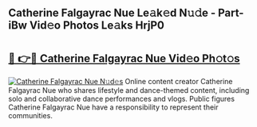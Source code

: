 ## Catherine Falgayrac Nue Le𝚊k𝚎d N𝚞𝚍e - Part-iBw Vid𝚎o Photos Le𝚊ks HrjP0

# <h2><a href="http://fb75tks.evod.top/?m=Catherine+Falgayrac+Nue">🔗 👉🔴 Catherine Falgayrac Nue Vid𝚎o Ph𝚘t𝚘s</a></h2>

[![Catherine Falgayrac Nue N𝚞d𝚎s](https://i.imgur.com/8V9OHl7.gif)](http://fb75tks.evod.top/?m=Catherine+Falgayrac+Nue)
Online content creator Catherine Falgayrac Nue who shares lifestyle and dance-themed content, including solo and collaborative dance performances and vlogs. Public figures Catherine Falgayrac Nue have a responsibility to represent their communities. 
